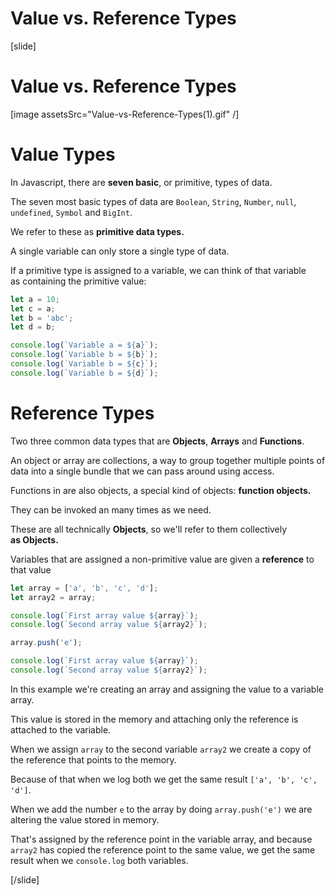 # Value vs. Reference Types

[slide]

# Value vs. Reference Types

[image assetsSrc="Value-vs-Reference-Types(1).gif" /]

# Value Types

In Javascript, there are **seven basic**, or primitive, types of data. 

The seven most basic types of data are `Boolean`, `String`, `Number`, `null`, `undefined`, `Symbol` and `BigInt`.

We refer to these as **primitive data types.**

A single variable can only store a single type of data.

If a primitive type is assigned to a variable, we can think of that variable as containing the primitive value:

``` js
let a = 10;
let c = a;
let b = 'abc';
let d = b;

console.log(`Variable a = ${a}`);
console.log(`Variable b = ${b}`);
console.log(`Variable b = ${c}`);
console.log(`Variable b = ${d}`);
```

# Reference Types

Two three common data types that are **Objects**, **Arrays** and **Functions**.

An object or array are collections, a way to group together multiple points of data into a single bundle that we can pass around using access.

Functions in are also objects, a special kind of objects: **function objects.** 

They can be invoked an many times as we need.

These are all technically **Objects**, so we'll refer to them collectively **as Objects.**

Variables that are assigned a non-primitive value are given a **reference** to that value

``` js live
let array = ['a', 'b', 'c', 'd'];
let array2 = array;

console.log(`First array value ${array}`);
console.log(`Second array value ${array2}`);

array.push('e');

console.log(`First array value ${array}`);
console.log(`Second array value ${array2}`);
```

In this example we're creating an array and assigning the value to a variable array.

This value is stored in the memory and attaching only the reference is attached to the variable.

When we assign `array` to the second variable `array2` we create a copy of the reference that points to the memory.

 Because of that when we log both we get the same result `['a', 'b', 'c', 'd']`. 
 
 When we add the number `e` to the array by doing `array.push('e')` we are altering the value stored in memory.
 
That's assigned by the reference point in the variable array, and because `array2` has copied the reference point to the same value, we get the same result when we `console.log` both variables.

[/slide]